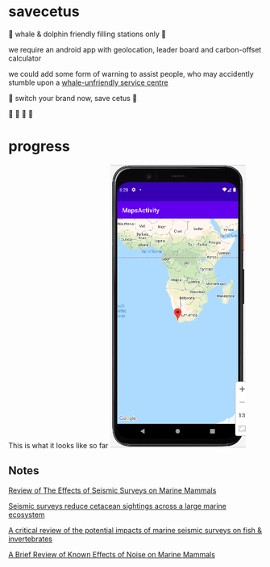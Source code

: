 # savecetus
:whale2: whale & dolphin friendly filling stations only :dolphin:

we require an android app with geolocation, leader board and carbon-offset calculator

we could add some form of warning to assist people, who may accidently stumble upon a [whale-unfriendly service centre](https://www.shell.co.za/business-customers/commercial-fuels-za/shell-fuels-distributor-locator.html?fbclid=IwAR3t4cK90g9jrM012OeZgMZBUDYfZOFKVE0KfmAbqN5hnEzURJOkocWoHUQ#iframe=L2Zvcm1zL2VuX3NhX2NvbnRhY3RfdXNfZGlzdHJpYnV0b3JfbG9jYXRvcg)

:whale2: switch your brand now, save cetus :dolphin:

:whale2: :whale2: :whale2: :whale2:

# progress
This is what it looks like so far
![image](https://github.com/ubuntupunk/savecetus/blob/main/app/look.png?raw=true)

## Notes

[ Review of The Effects of Seismic Surveys on Marine Mammals](https://www.researchgate.net/publication/233685851_A_Review_of_The_Effects_of_Seismic_Surveys_on_Marine_Mammals)

[Seismic surveys reduce cetacean sightings across a large marine ecosystem](https://www.nature.com/articles/s41598-019-55500-4)

[A critical review of the potential impacts of marine seismic surveys on fish & invertebrates](https://www.sciencedirect.com/science/article/pii/S0025326X16309584)

[A Brief Review of Known Effects of
Noise on Marine Mammals](https://escholarship.org/content/qt11m5g19h/qt11m5g19h_noSplash_927ab626a4957971501692989d0917d9.pdf?t=lnozs0)
